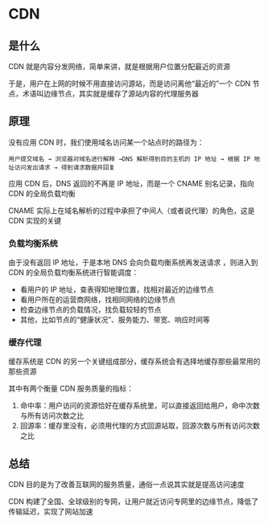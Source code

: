 # CDN

## 是什么

CDN 就是内容分发网络，简单来讲，就是根据用户位置分配最近的资源

于是，用户在上网的时候不用直接访问源站，而是访问离他“最近的”一个 CDN 节点，术语叫边缘节点，其实就是缓存了源站内容的代理服务器

## 原理

没有应用 CDN 时，我们使用域名访问某一个站点时的路径为：

`用户提交域名 → 浏览器对域名进行解释 →DNS 解析得到目的主机的 IP 地址 → 根据 IP 地址访问发出请求 → 得到请求数据并回复`

应用 CDN 后，DNS 返回的不再是 IP 地址，而是一个 CNAME 别名记录，指向 CDN 的全局负载均衡

CNAME 实际上在域名解析的过程中承担了中间人（或者说代理）的角色，这是 CDN 实现的关键

### 负载均衡系统

由于没有返回 IP 地址，于是本地 DNS 会向负载均衡系统再发送请求 ，则进入到 CDN 的全局负载均衡系统进行智能调度：

- 看用户的 IP 地址，查表得知地理位置，找相对最近的边缘节点
- 看用户所在的运营商网络，找相同网络的边缘节点
- 检查边缘节点的负载情况，找负载较轻的节点
- 其他，比如节点的“健康状况”、服务能力、带宽、响应时间等

### 缓存代理

缓存系统是 CDN 的另一个关键组成部分，缓存系统会有选择地缓存那些最常用的那些资源

其中有两个衡量 CDN 服务质量的指标：

1. 命中率：用户访问的资源恰好在缓存系统里，可以直接返回给用户，命中次数与所有访问次数之比
2. 回源率：缓存里没有，必须用代理的方式回源站取，回源次数与所有访问次数之比

## 总结

CDN 目的是为了改善互联网的服务质量，通俗一点说其实就是提高访问速度

CDN 构建了全国、全球级别的专网，让用户就近访问专网里的边缘节点，降低了传输延迟，实现了网站加速
